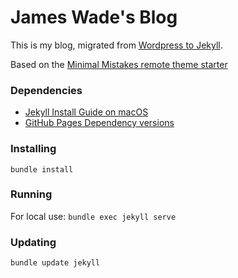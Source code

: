 # James Wade's Blog

This is my blog, migrated from [Wordpress to Jekyll](https://wade.be/2016/01/30/welcome-to-jekyll.html).

Based on the [Minimal Mistakes remote theme starter](https://github.com/mmistakes/mm-github-pages-starter)

### Dependencies

- [Jekyll Install Guide on macOS](https://jekyllrb.com/docs/installation/macos/)
- [GitHub Pages Dependency versions](https://pages.github.com/versions/)

### Installing

`bundle install`

### Running

For local use: `bundle exec jekyll serve`

### Updating

`bundle update jekyll`
